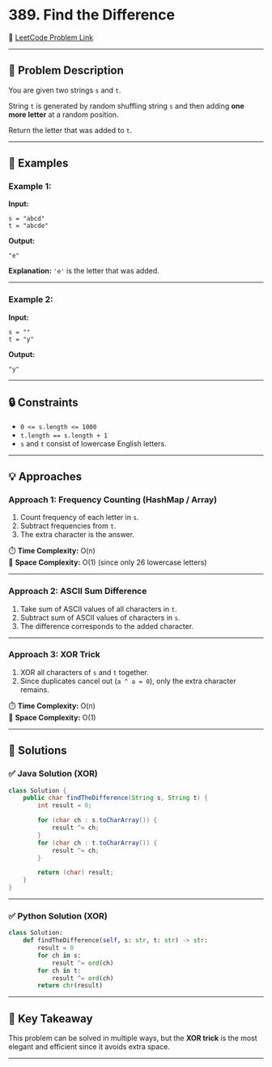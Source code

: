 # 389. Find the Difference

🔗 [LeetCode Problem Link](https://leetcode.com/problems/find-the-difference)

---

## 📘 Problem Description

You are given two strings `s` and `t`.

String `t` is generated by random shuffling string `s` and then adding **one more letter** at a random position.

Return the letter that was added to `t`.

---

## 📝 Examples

### Example 1:
**Input:**
```
s = "abcd"
t = "abcde"
```

**Output:**
```
"e"
```

**Explanation:**
`'e'` is the letter that was added.

---

### Example 2:
**Input:**
```
s = ""
t = "y"
```

**Output:**
```
"y"
```

---

## 🔒 Constraints
- `0 <= s.length <= 1000`
- `t.length == s.length + 1`
- `s` and `t` consist of lowercase English letters.

---

## 💡 Approaches

### Approach 1: Frequency Counting (HashMap / Array)
1. Count frequency of each letter in `s`.
2. Subtract frequencies from `t`.
3. The extra character is the answer.

⏱️ **Time Complexity:** O(n)  
💾 **Space Complexity:** O(1) (since only 26 lowercase letters)

---

### Approach 2: ASCII Sum Difference
1. Take sum of ASCII values of all characters in `t`.
2. Subtract sum of ASCII values of characters in `s`.
3. The difference corresponds to the added character.

---

### Approach 3: XOR Trick
1. XOR all characters of `s` and `t` together.
2. Since duplicates cancel out (`a ^ a = 0`), only the extra character remains.

⏱️ **Time Complexity:** O(n)  
💾 **Space Complexity:** O(1)

---

## 🚀 Solutions

### ✅ Java Solution (XOR)
```java
class Solution {
    public char findTheDifference(String s, String t) {
        int result = 0;

        for (char ch : s.toCharArray()) {
            result ^= ch;
        }
        for (char ch : t.toCharArray()) {
            result ^= ch;
        }

        return (char) result;
    }
}
```

---

### ✅ Python Solution (XOR)
```python
class Solution:
    def findTheDifference(self, s: str, t: str) -> str:
        result = 0
        for ch in s:
            result ^= ord(ch)
        for ch in t:
            result ^= ord(ch)
        return chr(result)
```

---

## 🎯 Key Takeaway
This problem can be solved in multiple ways, but the **XOR trick** is the most elegant and efficient since it avoids extra space.

---
